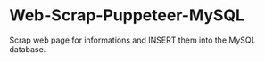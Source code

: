 # Web-Scrap-Puppeteer-MySQL
Scrap web page for informations and INSERT them into the MySQL database.
